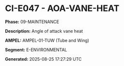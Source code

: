 # CI-E047 - AOA-VANE-HEAT

**Phase:** 09-MAINTENANCE

**Description:** Angle of attack vane heat

**AMPEL:** AMPEL-01-TUW (Tube and Wing)

**Segment:** E-ENVIRONMENTAL

**Generated:** 2025-08-25 17:27:29 UTC
